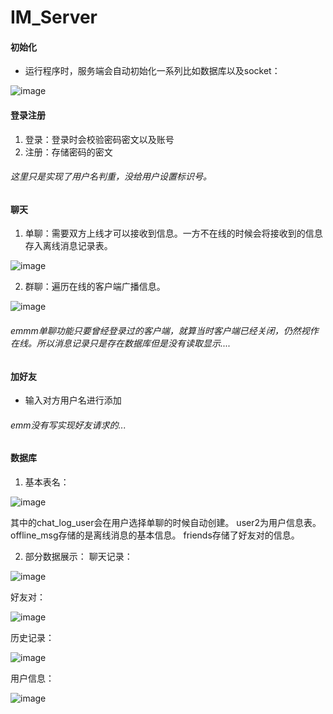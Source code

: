 # IM_Server

#### 初始化
- 运行程序时，服务端会自动初始化一系列比如数据库以及socket：

![image](https://s2.ax1x.com/2019/11/06/M97Dxg.png)

#### 登录注册
1. 登录：登录时会校验密码密文以及账号
2. 注册：存储密码的密文
###### 这里只是实现了用户名判重，没给用户设置标识号。

#### 聊天
1. 单聊：需要双方上线才可以接收到信息。一方不在线的时候会将接收到的信息存入离线消息记录表。

![image](https://s2.ax1x.com/2019/11/06/M9b4u4.png)

2. 群聊：遍历在线的客户端广播信息。

![image](https://s2.ax1x.com/2019/11/06/M9b7U1.png)

###### emmm单聊功能只要曾经登录过的客户端，就算当时客户端已经关闭，仍然视作在线。所以消息记录只是存在数据库但是没有读取显示....

#### 加好友
- 输入对方用户名进行添加
###### emm没有写实现好友请求的...

#### 数据库
1. 基本表名：

![image](https://s2.ax1x.com/2019/11/06/M9bzbd.png)

其中的chat_log_user会在用户选择单聊的时候自动创建。
user2为用户信息表。
offline_msg存储的是离线消息的基本信息。
friends存储了好友对的信息。

2. 部分数据展示：
聊天记录：

![image](https://s2.ax1x.com/2019/11/06/M9qC5t.png)

好友对：

![image](https://s2.ax1x.com/2019/11/06/M9qiPP.png)

历史记录：

![image](https://s2.ax1x.com/2019/11/06/M9q3xU.png)

用户信息：

![image](https://s2.ax1x.com/2019/11/06/M9qYqJ.png)




